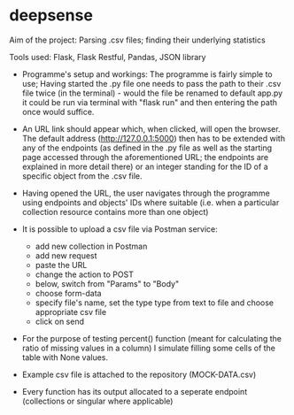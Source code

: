 # deepsense

Aim of the project: Parsing .csv files; finding their underlying statistics

Tools used: Flask, Flask Restful, Pandas, JSON library

* Programme's setup and workings: The programme is fairly simple to use; Having started the .py file one needs to pass the path to their .csv file twice (in the terminal) - would the file be renamed to default app.py it could be run via terminal with "flask run" and then entering the path once would suffice. 

* An URL link should appear which, when clicked, will open the browser. The default address (http://127.0.0.1:5000) then has to be extended with any of the endpoints (as defined in the .py file as well as the starting page accessed through the aforementioned URL; the endpoints are explained in more detail there) or an integer standing for the ID of a specific object from the .csv file. 

* Having opened the URL, the user navigates through the programme using endpoints and objects' IDs where suitable (i.e. when a particular collection resource contains more than one object)

* It is possible to upload a csv file via Postman service:
    - add new collection in Postman
    - add new request
    -  paste the URL
    -  change the action to POST
    -  below, switch from   "Params" to "Body"
    -  choose form-data
    -  specify file's name, set the type type from text to file and choose appropriate csv file
    -  click on send

* For the purpose of testing percent() function (meant for calculating the ratio of missing values in a column) I simulate filling some cells of the table with None values.

* Example csv file is attached to the repository (MOCK-DATA.csv)

* Every function has its output allocated to a seperate endpoint (collections or singular where applicable)


